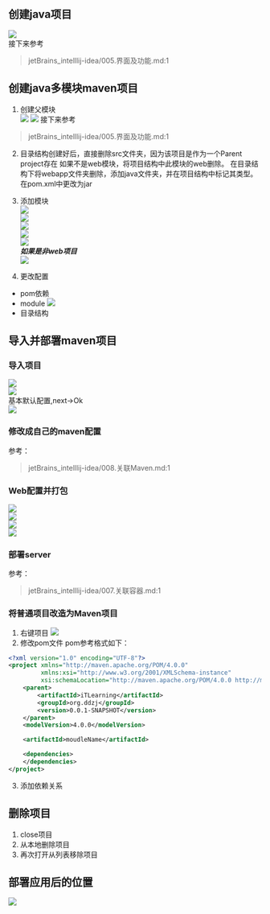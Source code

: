 ## 创建java项目
![](./resources/images/项目管理/创建java项目1.png)  
接下来参考  
> jetBrains_intelllij-idea/005.界面及功能.md:1

## 创建java多模块maven项目
1. 创建父模块  
![](./resources/images/项目管理/创建父模块1.png)
![](./resources/images/项目管理/创建父模块2.png)
接下来参考  
> jetBrains_intelllij-idea/005.界面及功能.md:1
2. 目录结构创建好后，直接删除src文件夹，因为该项目是作为一个Parent project存在
如果不是web模块，将项目结构中此模块的web删除。 在目录结构下将webapp文件夹删除，添加java文件夹，并在项目结构中标记其类型。 在pom.xml中更改为<packaging>jar</packaging>  
3. 添加模块  
![](./resources/images/项目管理/添加模块1.png)   
![](./resources/images/项目管理/添加模块2.png)   
![](./resources/images/项目管理/添加模块3.png)   
![](./resources/images/项目管理/添加模块4.png)   
![](./resources/images/项目管理/添加模块5.png)  
***如果是非web项目***  
![](./resources/images/项目管理/添加模块7.png)  

4. 更改配置
+ pom依赖
+ module
![](./resources/images/项目管理/添加模块6.png)    
+ 目录结构

## 导入并部署maven项目
### 导入项目
![](./resources/images/项目管理/导入项目1.png)    
![](./resources/images/项目管理/导入项目2.png)     
基本默认配置,next->Ok  
![](./resources/images/项目管理/导入项目3.png)  
### 修改成自己的maven配置
参考：  
> jetBrains_intelllij-idea/008.关联Maven.md:1
### Web配置并打包
![](./resources/images/项目管理/Web配置1.png)  
![](./resources/images/项目管理/Web配置2.png)  
![](./resources/images/项目管理/Web配置3.png)  
![](./resources/images/项目管理/Web配置4.png)   
### 部署server
参考：
> jetBrains_intelllij-idea/007.关联容器.md:1

### 将普通项目改造为Maven项目
1. 右键项目
![](./resources/images/项目管理/添加maven管理.jpg) 
2. 修改pom文件 
pom参考格式如下：  
```xml
<?xml version="1.0" encoding="UTF-8"?>
<project xmlns="http://maven.apache.org/POM/4.0.0"
         xmlns:xsi="http://www.w3.org/2001/XMLSchema-instance"
         xsi:schemaLocation="http://maven.apache.org/POM/4.0.0 http://maven.apache.org/xsd/maven-4.0.0.xsd">
    <parent>
        <artifactId>iTLearning</artifactId>
        <groupId>org.ddzj</groupId>
        <version>0.0.1-SNAPSHOT</version>
    </parent>
    <modelVersion>4.0.0</modelVersion>

    <artifactId>moudleName</artifactId>

    <dependencies>
    </dependencies>
</project>
```
3. 添加依赖关系
 
## 删除项目
1. close项目
2. 从本地删除项目
3. 再次打开从列表移除项目

## 部署应用后的位置
![](resources/images/项目管理/部署应用位置1.png)  

